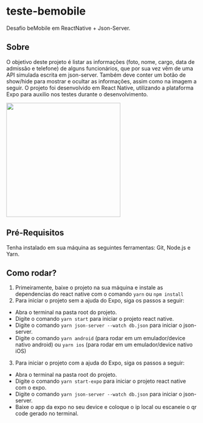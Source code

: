 # teste-bemobile
Desafio beMobile em ReactNative + Json-Server. 

## Sobre
O objetivo deste projeto é listar as informações (foto, nome, cargo, data de admissão e telefone) de alguns funcionários, que por sua vez vêm de uma API
simulada escrita em json-server. Também deve conter um botão de show/hide para mostrar e ocultar as informações, assim como na imagem a seguir.
O projeto foi desenvolvido em React Native, utilizando a plataforma Expo para auxilio nos testes durante o desenvolvimento.

<img style="width: 300px" src='https://user-images.githubusercontent.com/75266128/195747010-7960f7d6-e690-4fad-a4b7-df613c6d24c6.jpg'/>

## Pré-Requisitos

Tenha instalado em sua máquina as seguintes ferramentas: Git, Node.js e Yarn.

## Como rodar?

1. Primeiramente, baixe o projeto na sua máquina e instale as dependencias do react native com o comando `yarn` ou `npm install`
2. Para iniciar o projeto sem a ajuda do Expo, siga os passos a seguir:
- Abra o terminal na pasta root do projeto.
- Digite o comando `yarn start` para iniciar o projeto react native.
- Digite o comando `yarn json-server --watch db.json` para iniciar o json-server.
- Digite o comando `yarn android` (para rodar em um emulador/device nativo android) ou `yarn ios` (para rodar em um emulador/device nativo iOS)
3. Para iniciar o projeto com a ajuda do Expo, siga os passos a seguir:
- Abra o terminal na pasta root do projeto.
- Digite o comando `yarn start-expo` para iniciar o projeto react native com o expo.
- Digite o comando `yarn json-server --watch db.json` para iniciar o json-server.
- Baixe o app da expo no seu device e coloque o ip local ou escaneie o qr code gerado no terminal. 
